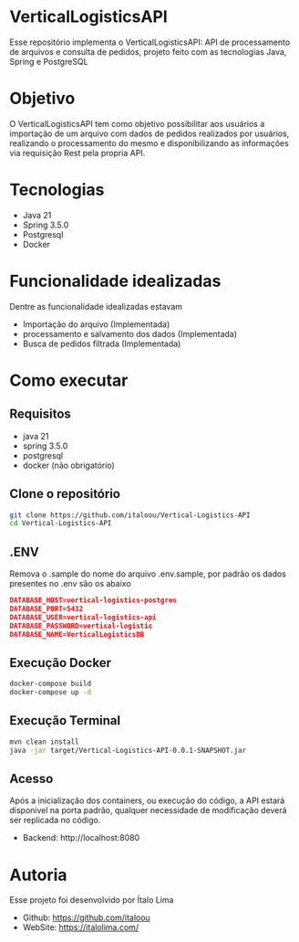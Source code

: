 # VerticalLogisticsAPI
Esse repositório implementa o VerticalLogisticsAPI: API de processamento de arquivos e consulta de pedidos, projeto feito com as tecnologias Java, Spring e PostgreSQL

# Objetivo
O VerticalLogisticsAPI tem como objetivo possibilitar aos usuários a importação de um arquivo com dados de pedidos realizados por usuários, realizando o processamento do mesmo e disponibilizando as informações via requisição Rest pela propria API.

# Tecnologias
- Java 21
- Spring 3.5.0
- Postgresql
- Docker

# Funcionalidade idealizadas
Dentre as funcionalidade idealizadas estavam 
- Importação do arquivo (Implementada)
- processamento e salvamento dos dados (Implementada)
- Busca de pedidos filtrada (Implementada)

# Como executar

## Requisitos

- java 21
- spring 3.5.0
- postgresql
- docker (não obrigatório)

## Clone o repositório 

```bash
git clone https://github.com/italoou/Vertical-Logistics-API
cd Vertical-Logistics-API
```

## .ENV

Remova o .sample do nome do arquivo .env.sample, por padrão os dados presentes no .env são os abaixo
```json
DATABASE_HOST=vertical-logistics-postgres
DATABASE_PORT=5432
DATABASE_USER=vertical-logistics-api
DATABASE_PASSWORD=vertical-logistic
DATABASE_NAME=VerticalLogisticsDB
```

## Execução Docker

```bash
docker-compose build
docker-compose up -d
```

## Execução Terminal

```bash
mvn clean install
java -jar target/Vertical-Logistics-API-0.0.1-SNAPSHOT.jar
```

## Acesso

Após a inicialização dos containers, ou execução do código, a API estará disponivel na porta padrão, qualquer necessidade de modificação deverá ser replicada no código.

- Backend: http://localhost:8080

# Autoria

Esse projeto foi desenvolvido por Ítalo Lima
- Github: https://github.com/italoou
- WebSite: https://italolima.com/